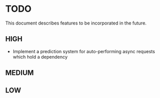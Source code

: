 # TODO

This document describes features to be incorporated in the future.

## HIGH

- Implement a prediction system for auto-performing async requests which hold a dependency

## MEDIUM

## LOW

  

